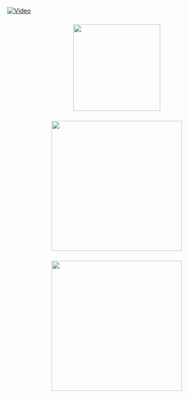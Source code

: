 [![Video](https://i.sstatic.net/Vp2cE.png)](https://www.youtube.com/watch?v=ESD3JCjVOw4)


###

<div align="center">
  <img height="200" src="https://cdn.discordapp.com/attachments/1040759899359039519/1314325317137207356/tumblr_p70vg8NgYA1u59bv3o1_500.gif?ex=67535c56&is=67520ad6&hm=9bb153c24bfd292588d3c42f366109badc10dd264ec5fd27dbd703c308b817bc&"  />
</div>

###

<div align="center">
  <img height="300" src="https://cdn.discordapp.com/attachments/1306128816929767454/1311626307121053737/e9l3kl2s9uyc1.jpeg?ex=6752c530&is=675173b0&hm=1e62adea9d2f72cf1769b814874662f630fba56cb7dbcd9e15bfdd4ce4d027cd&"  />
</div>

###

<div align="center">
  <img height="300" src="https://cdn.discordapp.com/attachments/1040759899359039519/1314324655082836158/eb883aabbc0fb1f981060d8c86dd4afe.gif?ex=67535bb8&is=67520a38&hm=a2f70b33223cc31430a4a6fc3a731b19b76e4193d16a8ce64c28091824f72d6b&"  />
</div>

###
